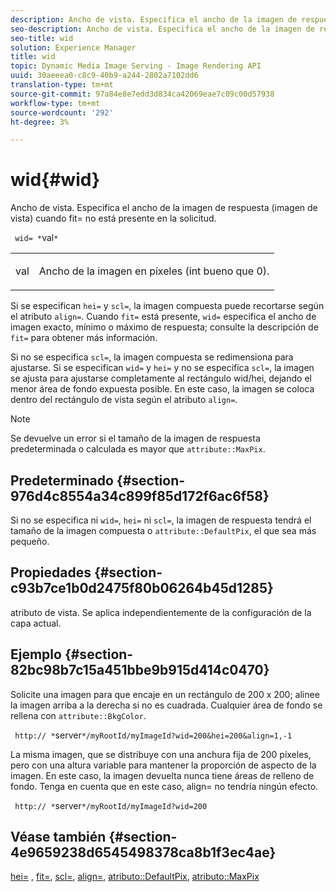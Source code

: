 ```yaml
---
description: Ancho de vista. Especifica el ancho de la imagen de respuesta (imagen de vista) cuando fit= no está presente en la solicitud.
seo-description: Ancho de vista. Especifica el ancho de la imagen de respuesta (imagen de vista) cuando fit= no está presente en la solicitud.
seo-title: wid
solution: Experience Manager
title: wid
topic: Dynamic Media Image Serving - Image Rendering API
uuid: 30aeeea0-c8c9-40b9-a244-2802a7102dd6
translation-type: tm+mt
source-git-commit: 97a84e8e7edd3d834ca42069eae7c09c00d57938
workflow-type: tm+mt
source-wordcount: '292'
ht-degree: 3%

---
```



# wid{#wid}

Ancho de vista. Especifica el ancho de la imagen de respuesta (imagen de vista) cuando fit= no está presente en la solicitud.

` wid= *`val`*`

<table id="simpletable_E217453246F5441C896C1F69EA4D4218"> 
 <tr class="strow"> 
  <td class="stentry"> <p> <span class="varname"> val  </span> </p> </td> 
  <td class="stentry"> <p>Ancho de la imagen en píxeles (int bueno que 0). </p> </td> 
 </tr> 
</table>

Si se especifican `hei=` y `scl=`, la imagen compuesta puede recortarse según el atributo `align=`. Cuando `fit=` está presente, `wid=` especifica el ancho de imagen exacto, mínimo o máximo de respuesta; consulte la descripción de `fit=` para obtener más información.

Si no se especifica `scl=`, la imagen compuesta se redimensiona para ajustarse. Si se especifican `wid=` y `hei=` y no se especifica `scl=`, la imagen se ajusta para ajustarse completamente al rectángulo wid/hei, dejando el menor área de fondo expuesta posible. En este caso, la imagen se coloca dentro del rectángulo de vista según el atributo `align=`.

>[!NOTE]
>
>Se devuelve un error si el tamaño de la imagen de respuesta predeterminada o calculada es mayor que `attribute::MaxPix`.

## Predeterminado {#section-976d4c8554a34c899f85d172f6ac6f58}

Si no se especifica ni `wid=`, `hei=` ni `scl=`, la imagen de respuesta tendrá el tamaño de la imagen compuesta o `attribute::DefaultPix`, el que sea más pequeño.

## Propiedades {#section-c93b7ce1b0d2475f80b06264b45d1285}

atributo de vista. Se aplica independientemente de la configuración de la capa actual.

## Ejemplo {#section-82bc98b7c15a451bbe9b915d414c0470}

Solicite una imagen para que encaje en un rectángulo de 200 x 200; alinee la imagen arriba a la derecha si no es cuadrada. Cualquier área de fondo se rellena con `attribute::BkgColor`.

` http:// *`server`*/myRootId/myImageId?wid=200&hei=200&align=1,-1`

La misma imagen, que se distribuye con una anchura fija de 200 píxeles, pero con una altura variable para mantener la proporción de aspecto de la imagen. En este caso, la imagen devuelta nunca tiene áreas de relleno de fondo. Tenga en cuenta que en este caso, align= no tendría ningún efecto.

` http:// *`server`*/myRootId/myImageId?wid=200`

## Véase también {#section-4e9659238d6545498378ca8b1f3ec4ae}

[hei=](../../../../../is-api/http-ref/image-serving-api-ref/c-http-protocol-reference/c-command-reference/r-is-http-hei.md#reference-6d6f556ccc0e4b98a815e8a5c1944a96) ,  [fit=](../../../../../is-api/http-ref/image-serving-api-ref/c-http-protocol-reference/c-command-reference/r-fit.md#reference-f11bff6d93d143d6b135de3a923bc989),  [scl=](../../../../../is-api/http-ref/image-serving-api-ref/c-http-protocol-reference/c-command-reference/r-scl.md#reference-b2a74e493d0d407e98fe350551ba3fcc),  [align=](../../../../../is-api/http-ref/image-serving-api-ref/c-http-protocol-reference/c-command-reference/r-align.md#reference-b7d6b87c75124d78884f916dd6544bc7),  [atributo::DefaultPix](../../../../../is-api/image-catalog/image-serving-api-ref/c-image-catalog-reference/c-attributes-reference/r-defaultpix.md#reference-996b2c22b30f4fd9b970c84063306df1),  [atributo::MaxPix](../../../../../is-api/image-catalog/image-serving-api-ref/c-image-catalog-reference/c-attributes-reference/r-maxpix.md#reference-e167d396ac794079ba8b5e6eb16eeda5)
